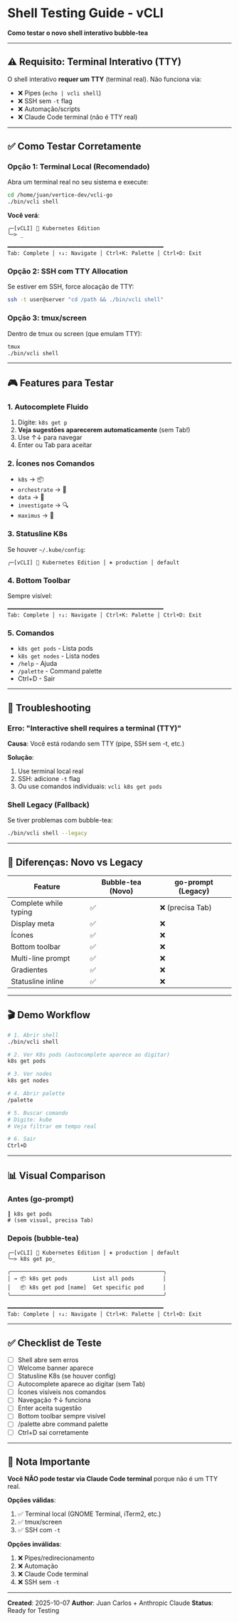 # Shell Testing Guide - vCLI

**Como testar o novo shell interativo bubble-tea**

---

## ⚠️ Requisito: Terminal Interativo (TTY)

O shell interativo **requer um TTY** (terminal real). Não funciona via:
- ❌ Pipes (`echo | vcli shell`)
- ❌ SSH sem `-t` flag
- ❌ Automação/scripts
- ❌ Claude Code terminal (não é TTY real)

---

## ✅ Como Testar Corretamente

### Opção 1: Terminal Local (Recomendado)

Abra um terminal real no seu sistema e execute:

```bash
cd /home/juan/vertice-dev/vcli-go
./bin/vcli shell
```

**Você verá**:
```
╭─[vCLI] 🚀 Kubernetes Edition
╰─> _

━━━━━━━━━━━━━━━━━━━━━━━━━━━━━━━━━━━━━━━━━━━━━━━━━
Tab: Complete │ ↑↓: Navigate │ Ctrl+K: Palette │ Ctrl+D: Exit
```

### Opção 2: SSH com TTY Allocation

Se estiver em SSH, force alocação de TTY:

```bash
ssh -t user@server "cd /path && ./bin/vcli shell"
```

### Opção 3: tmux/screen

Dentro de tmux ou screen (que emulam TTY):

```bash
tmux
./bin/vcli shell
```

---

## 🎮 Features para Testar

### 1. Autocomplete Fluido
1. Digite: `k8s get p`
2. **Veja sugestões aparecerem automaticamente** (sem Tab!)
3. Use ↑↓ para navegar
4. Enter ou Tab para aceitar

### 2. Ícones nos Comandos
- `k8s` → 📦
- `orchestrate` → 🚀
- `data` → 💾
- `investigate` → 🔍
- `maximus` → 🧠

### 3. Statusline K8s
Se houver `~/.kube/config`:
```
╭─[vCLI] 🚀 Kubernetes Edition │ ⎈ production │ default
```

### 4. Bottom Toolbar
Sempre visível:
```
━━━━━━━━━━━━━━━━━━━━━━━━━━━━━━━━━━━━━━━━━━━━━━━━━
Tab: Complete │ ↑↓: Navigate │ Ctrl+K: Palette │ Ctrl+D: Exit
```

### 5. Comandos
- `k8s get pods` - Lista pods
- `k8s get nodes` - Lista nodes
- `/help` - Ajuda
- `/palette` - Command palette
- Ctrl+D - Sair

---

## 🐛 Troubleshooting

### Erro: "Interactive shell requires a terminal (TTY)"

**Causa**: Você está rodando sem TTY (pipe, SSH sem -t, etc.)

**Solução**:
1. Use terminal local real
2. SSH: adicione `-t` flag
3. Ou use comandos individuais: `vcli k8s get pods`

### Shell Legacy (Fallback)

Se tiver problemas com bubble-tea:
```bash
./bin/vcli shell --legacy
```

---

## 📝 Diferenças: Novo vs Legacy

| Feature | Bubble-tea (Novo) | go-prompt (Legacy) |
|---------|-------------------|-------------------|
| Complete while typing | ✅ | ❌ (precisa Tab) |
| Display meta | ✅ | ❌ |
| Ícones | ✅ | ❌ |
| Bottom toolbar | ✅ | ❌ |
| Multi-line prompt | ✅ | ❌ |
| Gradientes | ✅ | ❌ |
| Statusline inline | ✅ | ❌ |

---

## 🎬 Demo Workflow

```bash
# 1. Abrir shell
./bin/vcli shell

# 2. Ver K8s pods (autocomplete aparece ao digitar)
k8s get pods

# 3. Ver nodes
k8s get nodes

# 4. Abrir palette
/palette

# 5. Buscar comando
# Digite: kube
# Veja filtrar em tempo real

# 6. Sair
Ctrl+D
```

---

## 📊 Visual Comparison

### Antes (go-prompt)
```
┃ k8s get pods
# (sem visual, precisa Tab)
```

### Depois (bubble-tea)
```
╭─[vCLI] 🚀 Kubernetes Edition │ ⎈ production │ default
╰─> k8s get po_

╭────────────────────────────────────────────────╮
│ → 📦 k8s get pods        List all pods         │
│   📦 k8s get pod [name]  Get specific pod      │
╰────────────────────────────────────────────────╯

━━━━━━━━━━━━━━━━━━━━━━━━━━━━━━━━━━━━━━━━━━━━━━━━━
Tab: Complete │ ↑↓: Navigate │ Ctrl+K: Palette │ Ctrl+D: Exit
```

---

## ✅ Checklist de Teste

- [ ] Shell abre sem erros
- [ ] Welcome banner aparece
- [ ] Statusline K8s (se houver config)
- [ ] Autocomplete aparece ao digitar (sem Tab)
- [ ] Ícones visíveis nos comandos
- [ ] Navegação ↑↓ funciona
- [ ] Enter aceita sugestão
- [ ] Bottom toolbar sempre visível
- [ ] /palette abre command palette
- [ ] Ctrl+D sai corretamente

---

## 📌 Nota Importante

**Você NÃO pode testar via Claude Code terminal** porque não é um TTY real.

**Opções válidas**:
1. ✅ Terminal local (GNOME Terminal, iTerm2, etc.)
2. ✅ tmux/screen
3. ✅ SSH com `-t`

**Opções inválidas**:
1. ❌ Pipes/redirecionamento
2. ❌ Automação
3. ❌ Claude Code terminal
4. ❌ SSH sem `-t`

---

**Created**: 2025-10-07
**Author**: Juan Carlos + Anthropic Claude
**Status**: Ready for Testing
